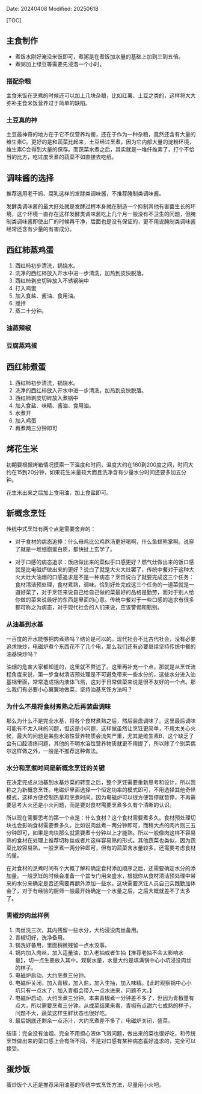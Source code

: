 Date: 20240408
Modified: 20250618

[TOC]

## 主食制作

- 煮饭水刚好淹没米饭即可，煮粥是在煮饭加水量的基础上加到三到五倍。
- 煮粥加上绿豆等需要先浸泡一个小时。

### 搭配杂粮
主食米饭在烹煮的时候还可以加上几块杂粮，比如红薯、土豆之类的，这样将大大弥补主食米饭营养过于简单的缺陷。


### 土豆真的神
土豆最神奇的地方在于它不仅营养均衡，还在于作为一种杂粮，竟然还含有大量的维生素C。更好的是和蔬菜比起来，土豆经过烹煮，因为它内部大量的淀粉环境，维生素C会得到大量的保存。而蔬菜水煮之后，其实就是一堆纤维素了，打个不恰当的比方，吃过度烹煮的蔬菜不如直接去吃纸。


## 调味酱的选择
推荐选用老干妈、腐乳这样的发酵类调味酱，不推荐腌制类调味酱。

发酵类调味酱的最大好处就是发酵过程本身就在制造一个抑制其他有害菌生长的环境，这个环境一直存在这样发酵类调味酱吃上几个月一般没有不卫生的问题，但腌制类调味酱即使出厂的时候再干净，后面也是没有保证的，更不用说腌制类调味酱经常还含有少量的有害成分。


## 西红柿蒸鸡蛋
1. 西红柿初步清洗，锅烧水。
2. 洗净的西红柿放入开水中进一步清洗，加热到皮快脱落。
3. 西红柿剥皮切碎放入不锈钢碗中
4. 打入鸡蛋
5. 加入食盐、酱油、食用油。
6. 搅拌
7. 蒸二十分钟。

### 油蒸辣椒

### 豆腐蒸鸡蛋


## 西红柿煮蛋
1. 西红柿初步清洗，锅烧水。
2. 洗净的西红柿放入开水中进一步清洗，加热到皮快脱落。
3. 西红柿剥皮切碎放入煮锅中
4. 加入食盐、味精、酱油、食用油。
5. 水煮开
6. 加入鸡蛋 
6. 再煮两三分钟即可

## 烤花生米
初期要根据烤箱情况摸索一下温度和时间，温度大约在180到200度之间，时间大约在15到20分钟，如果花生米量较大而且洗净含有少量水分时间还要多加五分钟。

花生米出来之后加上食用油，加上食盐即可。


## 新概念烹饪
传统中式烹饪有两个点是需要舍弃的：

- 对于食材的病态追捧：什么母鸡比公鸡熬汤更好喝啊，什么鱼翅熊掌啊。说穿了就是一堆细胞蛋白质，都快扯上玄学了。

- 对于口感的病态追求：饭店做出来的菜似乎口感更好？燃气灶做出来的饭口感就是比电磁炉做出来的更好？说白了就是大火大灶罢了，传统中餐对于这种大火大灶大油烟的口感追求是不是一种病态？烹饪说白了就要完成这三个任务：食材清洁预处理，食材煮熟，调味。恰到好处完成这三个任务的一道菜就是一道好菜了，对于烹饪来说自己给自己做的菜最好的品格是勤劳，而对于别人给你做的菜来说最好的东西是里面的心意。传统中餐对于一些口感的追求有很多都可称之为病态，对于现代社会的人们来说，应该警惕和甄别。


### 从油基到水基
一百度的开水能够把肉煮熟吗？结论是可以的。现代社会不比古代社会，没有必要追求快炒，电磁炉煮个东西花不了几个电，那么我们还有必要继续坚持传统中餐的油基快炒吗？

油烟的危害大家都知道的，这里就不赘述了。这里再补充一个点，那就是从烹饪流程角度来说，第一步食材清洁预处理是不可避免带来一些水分的，这些水分进入油基锅里面，常常造成锅内液体飞溅，这对于日常做菜来说是很不友好的一个点。那么我们有必要小心翼翼地做菜，坚持油基烹饪方法吗？

### 为什么不是将食材煮熟之后再装盘调味
那么为什么不是完全水基，将各个食材煮熟之后，然后装盘调味了。这里最后调味可能有不太入味的问题，但这是小问题，这样做虽然让烹饪更简单，不用太关心火候，最大的问题是某些水溶性营养物质会流失严重，尤其是维生素B，这个缺乏了会有口腔溃疡问题，其他的不明水溶性营养物质就更不用提了，所以除了个别菜偶尔这样做之外，一般是不推荐这种做法。

### 水分和烹煮时间是新概念烹饪的关键
在决定完成从油基到水基炒菜的转变之后，整个烹饪需要重新思考和设计，所以我称之为新概念烹饪。电磁炉里面选择一个恒定功率的模式即可，不用选择其他奇怪模式，这样方便控制热量和烹煮时间。因为电磁炉可以很方便暂停就暂停，不再需要思考大火还是小火问题，而是要对食材需要烹煮多久有个清晰的认识。

所以现在需要思考的第一个点是：什么食材？这个食材需要煮多久。食材预处理切块也会影响食材需要煮多久。比如说肉丝煮一两分钟即可，而稍大点的肉片则三五分钟即可，如果是肉块那么就需要煮十分钟以上才能熟。所以一般像肉这样不容易熟的食材在处理上推荐切称丝或者片这样容易熟的形式。其他蔬菜也类似，因为蔬菜比较容易熟，一般烹煮一两分钟即可，但有的蔬菜含水量较多，还需要考虑食材的量。

在对食材的烹煮时间有个大概了解和确定食材添加顺序之后，还需要确定水分的添加量。一般烹饪的时候会准备一个盆专门用来盛水，根据你从食材清洁预处理中带来的水分来确定是否还需要再额外添加一些水。这块需要烹饪人员自己实践勤加体会了，对于有经验的厨师一般最开始确定一个水量之后，之后大概就差不了太多了。

### 青椒炒肉丝样例
1. 肉丝洗三次，其内残留一些水分，大约浸没肉丝备用。
2. 青椒切好，洗净备用。
3. 锅洗好备用，里面稍微残留一点水没事。
4. 锅内加入肉丝，加入适量油，加入老抽或者生抽【推荐老抽不会太影响水量】，切一点生姜放入其中。观察水量，水量大约是填满锅中心小坑浸没肉丝的样子。
5. 电磁炉启动，大约烹煮三分钟。
6. 电磁炉关闭，加入青椒，加入盐，加入生抽，加入味精。【此时观察锅中心小坑只有一点水了，加入青椒会带入一点水进来，问题不大。】
7. 电磁炉启动，大约烹煮三分钟。本来青椒煮一分钟差不多了，但因为青椒量有点大，所以需要烹煮三分钟。从成菜结果来看，青椒有点甜六七成熟的样子，问题不大，蔬菜这样生鲜状态也很好吃。
8. 最后锅底还剩余一点汤汁，大约烹煮差不多了，电磁炉关闭，盛菜。

结语：完全没有油烟，完全不用担心液体飞溅问题，做出来的菜也很好吃，和传统烹饪做出来的菜口感上会有所不同，不是对口感有某种病态喜好追求的，完全可以接受。




## 蛋炒饭
蛋炒饭个人还是推荐采用油基的传统中式烹饪方法，尽量用小火吧。

